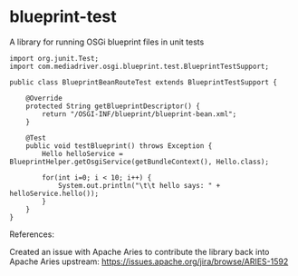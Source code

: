 # blueprint-test
A library for running OSGi blueprint files in unit tests


	import org.junit.Test;
	import com.mediadriver.osgi.blueprint.test.BlueprintTestSupport;

	public class BlueprintBeanRouteTest extends BlueprintTestSupport {
	
    	@Override
    	protected String getBlueprintDescriptor() {
        	return "/OSGI-INF/blueprint/blueprint-bean.xml";
    	}

    	@Test
    	public void testBlueprint() throws Exception {
    		Hello helloService = BlueprintHelper.getOsgiService(getBundleContext(), Hello.class);
    	
    		for(int i=0; i < 10; i++) {
    			System.out.println("\t\t hello says: " + helloService.hello());
    		}
    	}
	}


References:

Created an issue with Apache Aries to contribute the library back into Apache Aries upstream: https://issues.apache.org/jira/browse/ARIES-1592
